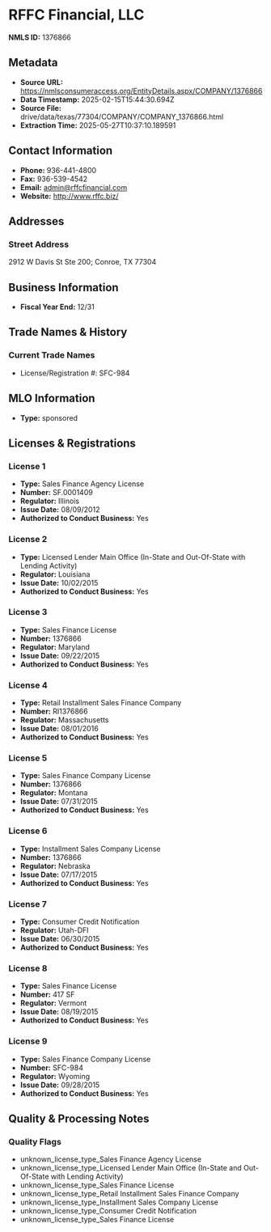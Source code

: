 # RFFC Financial, LLC

**NMLS ID:** 1376866

## Metadata
- **Source URL:** https://nmlsconsumeraccess.org/EntityDetails.aspx/COMPANY/1376866
- **Data Timestamp:** 2025-02-15T15:44:30.694Z
- **Source File:** drive/data/texas/77304/COMPANY/COMPANY_1376866.html
- **Extraction Time:** 2025-05-27T10:37:10.189591

## Contact Information
- **Phone:** 936-441-4800
- **Fax:** 936-539-4542
- **Email:** admin@rffcfinancial.com
- **Website:** http://www.rffc.biz/

## Addresses
### Street Address
2912 W Davis St Ste 200; Conroe, TX 77304

## Business Information
- **Fiscal Year End:** 12/31

## Trade Names & History
### Current Trade Names
- License/Registration #: SFC-984

## MLO Information
- **Type:** sponsored

## Licenses & Registrations

### License 1
- **Type:** Sales Finance Agency License
- **Number:** SF.0001409
- **Regulator:** Illinois
- **Issue Date:** 08/09/2012
- **Authorized to Conduct Business:** Yes

### License 2
- **Type:** Licensed Lender Main Office (In-State and Out-Of-State with Lending Activity)
- **Regulator:** Louisiana
- **Issue Date:** 10/02/2015
- **Authorized to Conduct Business:** Yes

### License 3
- **Type:** Sales Finance License
- **Number:** 1376866
- **Regulator:** Maryland
- **Issue Date:** 09/22/2015
- **Authorized to Conduct Business:** Yes

### License 4
- **Type:** Retail Installment Sales Finance Company
- **Number:** RI1376866
- **Regulator:** Massachusetts
- **Issue Date:** 08/01/2016
- **Authorized to Conduct Business:** Yes

### License 5
- **Type:** Sales Finance Company License
- **Number:** 1376866
- **Regulator:** Montana
- **Issue Date:** 07/31/2015
- **Authorized to Conduct Business:** Yes

### License 6
- **Type:** Installment Sales Company License
- **Number:** 1376866
- **Regulator:** Nebraska
- **Issue Date:** 07/17/2015
- **Authorized to Conduct Business:** Yes

### License 7
- **Type:** Consumer Credit Notification
- **Regulator:** Utah-DFI
- **Issue Date:** 06/30/2015
- **Authorized to Conduct Business:** Yes

### License 8
- **Type:** Sales Finance License
- **Number:** 417 SF
- **Regulator:** Vermont
- **Issue Date:** 08/19/2015
- **Authorized to Conduct Business:** Yes

### License 9
- **Type:** Sales Finance Company License
- **Number:** SFC-984
- **Regulator:** Wyoming
- **Issue Date:** 09/28/2015
- **Authorized to Conduct Business:** Yes

## Quality & Processing Notes
### Quality Flags
- unknown_license_type_Sales Finance Agency License
- unknown_license_type_Licensed Lender Main Office (In-State and Out-Of-State with Lending Activity)
- unknown_license_type_Sales Finance License
- unknown_license_type_Retail Installment Sales Finance Company
- unknown_license_type_Installment Sales Company License
- unknown_license_type_Consumer Credit Notification
- unknown_license_type_Sales Finance License
